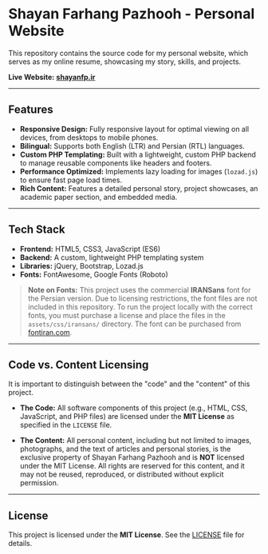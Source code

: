 # Shayan Farhang Pazhooh - Personal Website

This repository contains the source code for my personal website, which serves as my online resume, showcasing my story, skills, and projects.

**Live Website:** [**shayanfp.ir**](https://shayanfp.ir/)

---

## Features

-   **Responsive Design:** Fully responsive layout for optimal viewing on all devices, from desktops to mobile phones.
-   **Bilingual:** Supports both English (LTR) and Persian (RTL) languages.
-   **Custom PHP Templating:** Built with a lightweight, custom PHP backend to manage reusable components like headers and footers.
-   **Performance Optimized:** Implements lazy loading for images (`lozad.js`) to ensure fast page load times.
-   **Rich Content:** Features a detailed personal story, project showcases, an academic paper section, and embedded media.

---

## Tech Stack

-   **Frontend:** HTML5, CSS3, JavaScript (ES6)
-   **Backend:** A custom, lightweight PHP templating system
-   **Libraries:** jQuery, Bootstrap, Lozad.js
-   **Fonts:** FontAwesome, Google Fonts (Roboto)

> **Note on Fonts:** This project uses the commercial **IRANSans** font for the Persian version. Due to licensing restrictions, the font files are not included in this repository. To run the project locally with the correct fonts, you must purchase a license and place the files in the `assets/css/iransans/` directory. The font can be purchased from [fontiran.com](https://shweb.ir/iransans).

---

## Code vs. Content Licensing

It is important to distinguish between the "code" and the "content" of this project.

* **The Code:** All software components of this project (e.g., HTML, CSS, JavaScript, and PHP files) are licensed under the **MIT License** as specified in the `LICENSE` file.

* **The Content:** All personal content, including but not limited to images, photographs, and the text of articles and personal stories, is the exclusive property of Shayan Farhang Pazhooh and is **NOT** licensed under the MIT License. All rights are reserved for this content, and it may not be reused, reproduced, or distributed without explicit permission.

---

## License

This project is licensed under the **MIT License**. See the [LICENSE](LICENSE) file for details.
